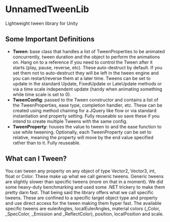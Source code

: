 UnnamedTweenLib
===============

Lightweight tween library for Unity



Some Important Definitions
-----

* **Tween**: base class that handles a list of TweenProperties to be animated concurrently, tween duration and the object to perform the animations on. Hang on to a reference if
you need to control the Tween after it starts (play, pause, reverse, etc). These auto-destruct by default. If you set them not to auto-destruct they will
be left in the tween engine and you can restart/reverse them at a later time. Tweens can be set to update in the standard Update, FixedUpdate or LateUpdate methods
or via a time scale independent update (handy when animating something while time scale is set to 0).
* **TweenConfig**: passed to the Tween constructor and contains a list of the TweenProperties, ease type, completion handler, etc. These can be created
using method chaining for a JQuery like flow or via standard instantiation and property setting. Fully reuseable so save these if you intend
to create multiple Tweens with the same config.
* **TweenProperty**: houses the value to tween to and the ease function to use while tweening. Optionally, each TweenProperty can be set to relative, meaning
the property will move by the end value specified rather than to it. Fully reuseable.


What can I Tween?
-----

You can tween any property on any object of type Vector2, Vector3, int, float or Color. These make up what we call generic tweens. Generic tweens are slightly slower
than specific tweens (more on that in a moment). We did some heavy-duty benchmarking and used some .NET trickery to make them pretty darn fast. That being
said the library offers what we call specific tweens. These are confined to a specific target object type and property and use direct access for the tween
making them hyper fast. The available specific tweens are eulerAngles, localEulerAngles, material colors (_Color, _SpecColor, _Emission and _ReflectColor),
position, localPosition and scale.